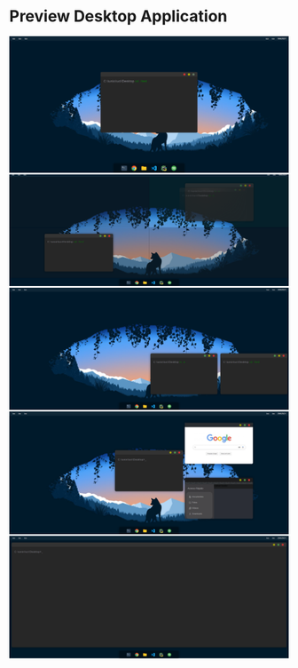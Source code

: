 # Preview Desktop Application 

<img src="desktopPreview.png">
<img src="desktopPreview2.png">
<img src="desktopPreview3.png">
<img src="desktopPreview4.png">
<img src="desktopPreview5.png">